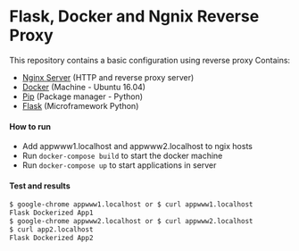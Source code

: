 # Flask, Docker and Ngnix Reverse Proxy

This repository contains a basic configuration using reverse proxy
Contains: 
* [Nginx Server](https://nginx.org/en/) (HTTP and reverse proxy server)
* [Docker](https://www.docker.com/) (Machine - Ubuntu 16.04)
* [Pip](https://pip.pypa.io/en/stable/installing) (Package manager - Python)
* [Flask](http://flask.pocoo.org/) (Microframework Python)

#### How to run
* Add appwww1.localhost and appwww2.localhost to ngix hosts
* Run `docker-compose build` to start the docker machine
* Run `docker-compose up` to start applications in server

#### Test and results
```sh
$ google-chrome appwww1.localhost or $ curl appwww1.localhost
Flask Dockerized App1 
$ google-chrome appwww2.localhost or $ curl appwww2.localhost
$ curl app2.localhost
Flask Dockerized App2
```	